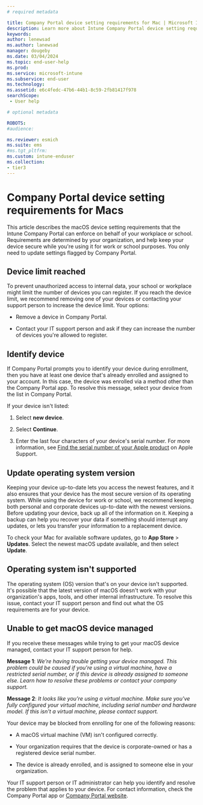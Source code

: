 ```yaml
---
# required metadata

title: Company Portal device setting requirements for Mac | Microsoft Intune
description: Learn more about Intune Company Portal device setting requirements for Macs.     
keywords:
author: lenewsad
ms.author: lanewsad
manager: dougeby
ms.date: 03/04/2024
ms.topic: end-user-help
ms.prod:
ms.service: microsoft-intune
ms.subservice: end-user
ms.technology:
ms.assetid: e6c4fedc-47b6-44b1-8c59-2fb81417f978
searchScope:
 - User help

# optional metadata

ROBOTS:  
#audience:

ms.reviewer: esmich
ms.suite: ems
#ms.tgt_pltfrm:
ms.custom: intune-enduser
ms.collection:
- tier3
---
```


# Company Portal device setting requirements for Macs              

This article describes the macOS device setting requirements that the Intune Company Portal can enforce on behalf of your workplace or school. Requirements are determined by your organization, and help keep your device secure while you're using it for work or school purposes. You only need to update settings flagged by Company Portal. 

## Device limit reached    

To prevent unauthorized access to internal data, your school or workplace might limit the number of devices you can register. If you reach the device limit, we recommend removing one of your devices or contacting your support person to increase the device limit. Your options:  

* Remove a device in Company Portal.  

* Contact your IT support person and ask if they can increase the number of devices you're allowed to register.  

## Identify device  

If Company Portal prompts you to identify your device during enrollment, then you have at least one device that's already enrolled and assigned to your account. In this case, the device was enrolled via a method other than the Company Portal app. To resolve this message, select your device from the list in Company Portal.  

If your device isn't listed:  

1. Select **new device**.  

2. Select **Continue**.  

3. Enter the last four characters of your device's serial number. For more information, see [Find the serial number of your Apple product](https://support.apple.com/en-us/102858) on Apple Support.  

## Update operating system version  
Keeping your device up-to-date lets you access the newest features, and it also ensures that your device has the most secure version of its operating system. While using the device for work or school, we recommend keeping both personal and corporate devices up-to-date with the newest versions. Before updating your device, back up all of the information on it. Keeping a backup can help you recover your data if something should interrupt any updates, or lets you transfer your information to a replacement device. 

To check your Mac for available software updates, go to **App Store** > **Updates**. Select the newest macOS update available, and then select **Update**.  

## Operating system isn't supported  
The operating system (OS) version that's on your device isn't supported. It's possible that the latest version of macOS doesn't work with your organization's apps, tools, and other internal infrastructure. To resolve this issue, contact your IT support person and find out what the OS requirements are for your device.   

## Unable to get macOS device managed

If you receive these messages while trying to get your macOS device managed, contact your IT support person for help.    

**Message 1**: *We're having trouble getting your device managed. This problem could be caused if you're using a virtual machine, have a restricted serial number, or if this device is already assigned to someone else. Learn how to resolve these problems or contact your company support.*  

**Message 2**: *It looks like you're using a virtual machine. Make sure you've fully configured your virtual machine, including serial number and hardware model. If this isn't a virtual machine, please contact support.*  

Your device may be blocked from enrolling for one of the following reasons: 

* A macOS virtual machine (VM) isn't configured correctly.     

* Your organization requires that the device is corporate-owned or has a registered device serial number.     

* The device is already enrolled, and is assigned to someone else in your organization.    

Your IT support person or IT administrator can help you identify and resolve the problem that applies to your device. For contact information, check the Company Portal app or [Company Portal website](https://go.microsoft.com/fwlink/?linkid=2010980).  
